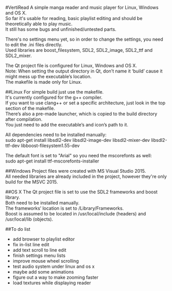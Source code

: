 #VertiRead
A simple manga reader and music player for Linux, Windows and OS X.  
So far it's usable for reading, basic playlist editing and should be theoretically able to play music.  
It still has some bugs and unfinished/untested parts.  

There's no settings menu yet, so in order to change the settings, you need to edit the .ini files directly.  
Used libraries are boost_filesystem, SDL2, SDL2_image, SDL2_ttf and SDL2_mixer.  

The Qt project file is configured for Linux, Windows and OS X.  
Note: When setting the output directory in Qt, don’t name it ‘build’ cause it might mess up the executable’s location.  
The makefile is made only for Linux.  

##Linux
For simple build just use the makefile.  
It's currently configured for the g++ compiler.  
If you want to use clang++ or set a specific architecture, just look in the top section of the makefile.  
There’s also a pre-made launcher, which is copied to the build directory after compilation.  
You just need to add the executable’s and icon’s path to it.  

All dependencies need to be installed manually:  
sudo apt-get install libsdl2-dev libsdl2-image-dev libsdl2-mixer-dev libsdl2-ttf-dev libboost-filesystem1.55-dev  

The default font is set to "Arial" so you need the mscorefonts as well:  
sudo apt-get install ttf-mscorefonts-installer 

##Windows
Project files were created with MS Visual Studio 2015.  
All needed libraries are already included in the project, however they're only build for the MSVC 2015.  

##OS X
The Qt project file is set to use the SDL2 frameworks and boost library.  
Both need to be installed manually.  
The frameworks’ location is set to /Library/Frameworks.  
Boost is assumed to be located in /usr/local/include (headers) and /usr/local/lib (objects).  

##To do list
- add browser to playlist editor
- fix in-list line edit
- add text scroll to line edit
- finish settings menu lists
- improve mouse wheel scrolling
- test audio system under linux and os x
- maybe add some animations
- figure out a way to make zooming faster
- load textures while displaying reader
